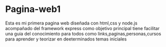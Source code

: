 # Pagina-web1
Esta es mi primera pagina web diseñada con html,css y node.js acompañado del framework express como objetivo principal tiene facilitar una guia del conocimiento para todos como links,paginas,personas,cursos para aprender y teorizar en deeterminados temas iniciales
